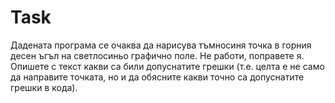 # Task

Дадената програма се очаква да нарисува тъмносиня точка в горния десен ъгъл на светлосиньо графично поле. Не работи, поправете я. Опишете с текст какви са били допуснатите грешки (т.е. целта е не само да направите точката, но и да обясните какви точно са допуснатите грешки в кода).

